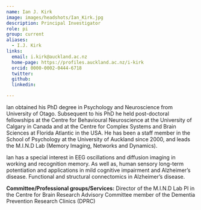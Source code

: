 ```yaml
---
name: Ian J. Kirk
image: images/headshots/Ian_Kirk.jpg
description: Principal Investigator 
role: pi
group: current
aliases:
  - I.J. Kirk
links:
  email: i.kirk@auckland.ac.nz 
  home-page: https://profiles.auckland.ac.nz/i-kirk
  orcid: 0000-0002-0444-6718
  twitter:
  github: 
  linkedin:

---
```


Ian obtained his PhD degree in Psychology and Neuroscience from University of Otago. Subsequent to his PhD he held post-doctoral fellowships at the Centre for Behavioural Neuroscience at the University of Calgary in Canada and at the Centre for Complex Systems and Brain Sciences at Florida Atlantic in the USA. 
He has been a staff member in the School of Psychology at the University of Auckland since 2000, and leads the M.I.N.D Lab (Memory Imaging, Networks and Dynamics). 

Ian has a special interest in EEG oscillations and diffusion imaging in working and recognition memory. As well as, human sensory long-term potentiation and applications in mild cognitive impairment and Alzheimer’s disease. Functional and structural connectomics in Alzheimer’s disease.

**Committee/Professional groups/Services:**
Director of the M.I.N.D Lab 
PI in the Centre for Brain Research
Advisory Committee member of the Dementia Prevention Research Clinics (DPRC)

  <!--
[Easton's CV as a pdf](https://quantmarineecolab.github.io/pdfs/EastonWhite_CV.pdf)

![](/images/mynetwork.png)
-->
